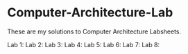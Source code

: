 # Computer-Architecture-Lab
These are my solutions to Computer Architecture Labsheets.

Lab 1:
Lab 2:
Lab 3: 
Lab 4:
Lab 5:
Lab 6:
Lab 7: 
Lab 8:
